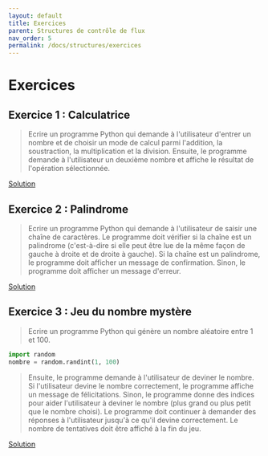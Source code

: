 ```yaml
---
layout: default
title: Exercices
parent: Structures de contrôle de flux
nav_order: 5
permalink: /docs/structures/exercices
---
```


# Exercices

## Exercice 1 : Calculatrice
> Ecrire un programme Python qui demande à l'utilisateur d'entrer un nombre et de choisir un mode de calcul parmi l'addition, la soustraction, la multiplication et la division. Ensuite, le programme demande à l'utilisateur un deuxième nombre et affiche le résultat de l'opération sélectionnée.

[Solution](https://github.com/rodolphebarbanneau/python/blob/main/docs/04/exercises/01.py)

## Exercice 2 : Palindrome
> Ecrire un programme Python qui demande à l'utilisateur de saisir une chaîne de caractères. Le programme doit vérifier si la chaîne est un palindrome (c'est-à-dire si elle peut être lue de la même façon de gauche à droite et de droite à gauche). Si la chaîne est un palindrome, le programme doit afficher un message de confirmation. Sinon, le programme doit afficher un message d'erreur.

[Solution](https://github.com/rodolphebarbanneau/python/blob/main/docs/04/exercises/02.py)

## Exercice 3 : Jeu du nombre mystère
> Ecrire un programme Python qui génère un nombre aléatoire entre 1 et 100.

```python
import random
nombre = random.randint(1, 100)
```

> Ensuite, le programme demande à l'utilisateur de deviner le nombre. Si l'utilisateur devine le nombre correctement, le programme affiche un message de félicitations. Sinon, le programme donne des indices pour aider l'utilisateur à deviner le nombre (plus grand ou plus petit que le nombre choisi). Le programme doit continuer à demander des réponses à l'utilisateur jusqu'à ce qu'il devine correctement. Le nombre de tentatives doit être affiché à la fin du jeu.

[Solution](https://github.com/rodolphebarbanneau/python/blob/main/docs/04/exercises/03.py)
